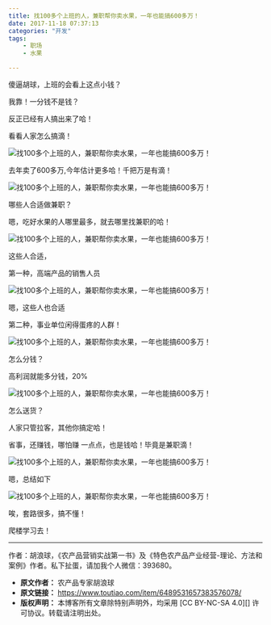 ```yaml
---
title: 找100多个上班的人，兼职帮你卖水果，一年也能搞600多万！
date: 2017-11-18 07:37:13
categories: "开发"
tags:
	- 职场
	- 水果

---
```


傻逼胡球，上班的会看上这点小钱？

我靠！一分钱不是钱？

反正已经有人搞出来了哈！

看看人家怎么搞滴！

![找100多个上班的人，兼职帮你卖水果，一年也能搞600多万！][100_600]

去年卖了600多万,今年估计更多哈！千把万是有滴！

![找100多个上班的人，兼职帮你卖水果，一年也能搞600多万！][100_600 1]

哪些人合适做兼职？

嗯，吃好水果的人哪里最多，就去哪里找兼职的哈！

![找100多个上班的人，兼职帮你卖水果，一年也能搞600多万！][100_600 2]

这些人合适，

第一种，高端产品的销售人员

![找100多个上班的人，兼职帮你卖水果，一年也能搞600多万！][100_600 3]

嗯，这些人也合适

第二种，事业单位闲得蛋疼的人群！

![找100多个上班的人，兼职帮你卖水果，一年也能搞600多万！][100_600 4]

怎么分钱？

高利润就能多分钱，20%

![找100多个上班的人，兼职帮你卖水果，一年也能搞600多万！][100_600 5]

怎么送货？

人家只管拉客，其他你搞定哈！

省事，还赚钱，哪怕赚 一点点，也是钱哈！毕竟是兼职滴！

![找100多个上班的人，兼职帮你卖水果，一年也能搞600多万！][100_600 6]

嗯，总结如下

![找100多个上班的人，兼职帮你卖水果，一年也能搞600多万！][100_600 7]

唉，套路很多，搞不懂！

爬楼学习去！

--------------------

作者：胡浪球，《农产品营销实战第一书》及《特色农产品产业经营-理论、方法和案例》作者。私下扯蛋，请加我个人微信：393680。


[100_600]: static/resources/crawler/ZRZY-YNZI-QFII.jpg
[100_600 1]: static/resources/crawler/JYBN-YYZF-INBJ.jpg
[100_600 2]: static/resources/crawler/Y6N3-UNZB-VQMR.jpg
[100_600 3]: static/resources/crawler/Y26Z-IEZJ-EZ6Z.jpg
[100_600 4]: static/resources/crawler/NRAF-JAQQ-3QZV.jpg
[100_600 5]: static/resources/crawler/YMYV-ABJR-ENRA.jpg
[100_600 6]: static/resources/crawler/MEUV-B3JZ-QIIY.jpg
[100_600 7]: static/resources/crawler/JIVU-2IR6-3QZ2.jpg
 *  **原文作者：** 农产品专家胡浪球
 *  **原文链接：** https://www.toutiao.com/item/6489531657383576078/
 *  **版权声明：** 本博客所有文章除特别声明外，均采用 [CC BY-NC-SA 4.0][] 许可协议。转载请注明出处。

